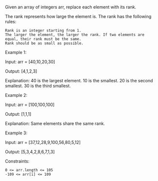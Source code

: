 



Given an array of integers arr, replace each element with its rank.

The rank represents how large the element is. The rank has the following rules:

    Rank is an integer starting from 1.
    The larger the element, the larger the rank. If two elements are equal, their rank must be the same.
    Rank should be as small as possible.

 

Example 1:

Input: arr = [40,10,20,30]

Output: [4,1,2,3]

Explanation: 40 is the largest element. 10 is the smallest. 20 is the second smallest. 30 is the third smallest.

Example 2:

Input: arr = [100,100,100]

Output: [1,1,1]

Explanation: Same elements share the same rank.

Example 3:

Input: arr = [37,12,28,9,100,56,80,5,12]

Output: [5,3,4,2,8,6,7,1,3]


Constraints:

    0 <= arr.length <= 105
    -109 <= arr[i] <= 109

